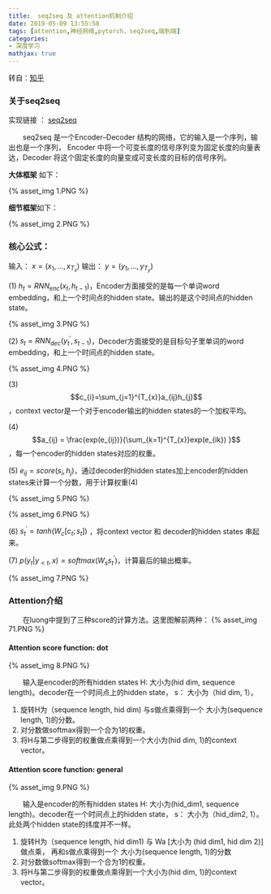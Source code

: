 ```yaml
---
title:  seq2seq 及 attention机制介绍
date: 2019-05-09 13:55:58
tags: [attention,神经网络,pytorch，seq2seq,端到端]
categories:
- 深度学习
mathjax: true
---
```


转自：[知乎](https://zhuanlan.zhihu.com/p/40920384)

### 关于seq2seq
实现链接 ： [seq2seq](https://github.com/xiaoduozhou/nlp_examples/tree/master/NLG/seq2seq)

&emsp;&emsp;seq2seq 是一个Encoder–Decoder 结构的网络，它的输入是一个序列，输出也是一个序列， Encoder 中将一个可变长度的信号序列变为固定长度的向量表达，Decoder 将这个固定长度的向量变成可变长度的目标的信号序列。

**大体框架** 如下：

{% asset_img 1.PNG %}

**细节框架**如下：

{% asset_img 2.PNG %}

### 核心公式：
输入： $x = (x_{1},...,x_{T_{x}})$
输出： $y = (y_{1},...,y_{T_{y}})$

(1) $h_{t} = RNN_{enc}(x_{t},h_{t-1})$，Encoder方面接受的是每一个单词word embedding，和上一个时间点的hidden state。输出的是这个时间点的hidden state。

{% asset_img 3.PNG %}


(2) $s_{t} = RNN_{dec}(y_{t}^{'},s_{t-1})$，Decoder方面接受的是目标句子里单词的word embedding，和上一个时间点的hidden state。

{% asset_img 4.PNG %}


(3) $$c_{i}=\sum_{j=1}^{T_{x}}a_{ij}h_{j}$$，context vector是一个对于encoder输出的hidden states的一个加权平均。

(4)  $$a_{ij} = \frac{exp(e_{ij})}{\sum_{k=1}^{T_{x}}exp(e_{ik})  }$$ ，每一个encoder的hidden states对应的权重。

(5) $e_{ij} = score(s_{i},h_{j})$，通过decoder的hidden states加上encoder的hidden states来计算一个分数，用于计算权重(4)

{% asset_img 5.PNG %}

{% asset_img 6.PNG %}


(6) $s_{t}^{'}=tanh(W_{c}[c_{t};s_{t}])$ ，将context vector 和 decoder的hidden states 串起来。

(7) $p(y_{t}|y_{<t},x) = softmax(W_{s}s_{t}^{'})$，计算最后的输出概率。

{% asset_img 7.PNG %}


### Attention介绍
&emsp;&emsp;在luong中提到了三种score的计算方法。这里图解前两种：
{% asset_img 71.PNG %}


#### Attention score function: dot

{% asset_img 8.PNG %}


&emsp;&emsp;输入是encoder的所有hidden states H: 大小为(hid dim, sequence length)。decoder在一个时间点上的hidden state， s： 大小为（hid dim, 1）。
1.  旋转H为（sequence length, hid dim) 与s做点乘得到一个 大小为(sequence length, 1)的分数。
2.  对分数做softmax得到一个合为1的权重。
3.  将H与第二步得到的权重做点乘得到一个大小为(hid dim, 1)的context vector。


#### Attention score function: general

{% asset_img 9.PNG %}


&emsp;&emsp;输入是encoder的所有hidden states H: 大小为(hid_dim1, sequence length)。decoder在一个时间点上的hidden state， s： 大小为（hid_dim2, 1）。此处两个hidden state的纬度并不一样。

1. 旋转H为（sequence length, hid dim1) 与 Wa [大小为 (hid dim1, hid dim 2)] 做点乘， 再和s做点乘得到一个 大小为(sequence length, 1)的分数
2. 对分数做softmax得到一个合为1的权重。
3. 将H与第二步得到的权重做点乘得到一个大小为(hid dim, 1)的context vector。

